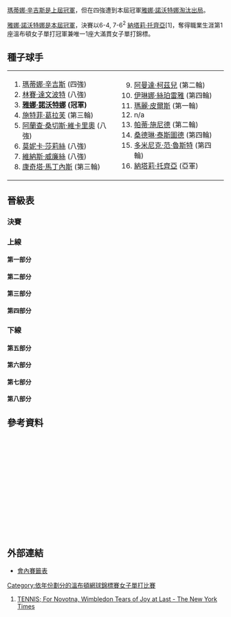 [瑪蒂娜·辛吉斯是上屆冠軍](https://zh.wikipedia.org/wiki/瑪蒂娜·辛吉斯 "wikilink")，但在四強遭到本屆冠軍[雅娜·諾沃特娜淘汰出局](https://zh.wikipedia.org/wiki/雅娜·諾沃特娜 "wikilink")。

[雅娜·諾沃特娜是本屆冠軍](https://zh.wikipedia.org/wiki/雅娜·諾沃特娜 "wikilink")，決賽以6-4, 7-6<sup>2</sup> [納塔莉·托齊亞](../Page/納塔莉·托齊亞.md "wikilink")\[1\]，奪得職業生涯第1座溫布頓女子單打冠軍兼唯一1座大滿貫女子單打錦標。

## 種子球手

<table>
<tbody>
<tr class="odd">
<td><ol>
<li> <a href="https://zh.wikipedia.org/wiki/瑪蒂娜·辛吉斯" title="wikilink">瑪蒂娜·辛吉斯</a> (四強)</li>
<li> <a href="https://zh.wikipedia.org/wiki/林賽·達文波特" title="wikilink">林賽·達文波特</a> (八強)</li>
<li> <strong><a href="https://zh.wikipedia.org/wiki/雅娜·諾沃特娜" title="wikilink">雅娜·諾沃特娜</a> (冠軍)</strong></li>
<li> <a href="https://zh.wikipedia.org/wiki/施特菲·葛拉芙" title="wikilink">施特菲·葛拉芙</a> (第三輪)</li>
<li> <a href="../Page/阿蘭查·桑切斯·維卡里奧.md" title="wikilink">阿蘭查·桑切斯·維卡里奧</a> (八強)</li>
<li> <a href="../Page/莫妮卡·莎莉絲.md" title="wikilink">莫妮卡·莎莉絲</a> (八強)</li>
<li> <a href="https://zh.wikipedia.org/wiki/維納斯·威廉絲" title="wikilink">維納斯·威廉絲</a> (八強)</li>
<li> <a href="../Page/康奇塔·馬丁內斯.md" title="wikilink">康奇塔·馬丁內斯</a> (第三輪)</li>
</ol></td>
<td><ol start="9">
<li> <a href="../Page/阿曼達·柯茲兒.md" title="wikilink">阿曼達·柯茲兒</a> (第二輪)</li>
<li> <a href="https://zh.wikipedia.org/wiki/伊琳娜·絲珀雷雅" title="wikilink">伊琳娜·絲珀雷雅</a> (第四輪)</li>
<li> <a href="https://zh.wikipedia.org/wiki/瑪麗·皮爾斯" title="wikilink">瑪麗·皮爾斯</a> (第一輪)</li>
<li>n/a</li>
<li> <a href="../Page/帕蒂·施尼德.md" title="wikilink">帕蒂·施尼德</a> (第二輪)</li>
<li> <a href="../Page/桑德琳·泰斯圖德.md" title="wikilink">桑德琳·泰斯圖德</a> (第四輪)</li>
<li> <a href="https://zh.wikipedia.org/wiki/多米尼克·范·魯斯特" title="wikilink">多米尼克·范·魯斯特</a> (第四輪)</li>
<li> <a href="../Page/納塔莉·托齊亞.md" title="wikilink">納塔莉·托齊亞</a> (亞軍)</li>
</ol></td>
</tr>
</tbody>
</table>

## 晉級表

### 決賽

### 上線

#### 第一部分

#### 第二部分

#### 第三部分

#### 第四部分

### 下線

#### 第五部分

#### 第六部分

#### 第七部分

#### 第八部分

## 參考資料

<div class="references-small" style="height: 220px; overflow: auto; padding: 3px">

<references/>

</div>

## 外部連結

  - [會內賽籤表](http://www.sonyericssonwtatour.com/SEWTATour-Archive/Archive/Draws/1999/904.pdf)

[Category:依年份劃分的溫布頓網球錦標賽女子單打比賽](https://zh.wikipedia.org/wiki/Category:依年份劃分的溫布頓網球錦標賽女子單打比賽 "wikilink")

1.  [TENNIS; For Novotna, Wimbledon Tears of Joy at Last - The New York Times](http://www.nytimes.com/1998/07/05/sports/tennis-for-novotna-wimbledon-tears-of-joy-at-last.html)
